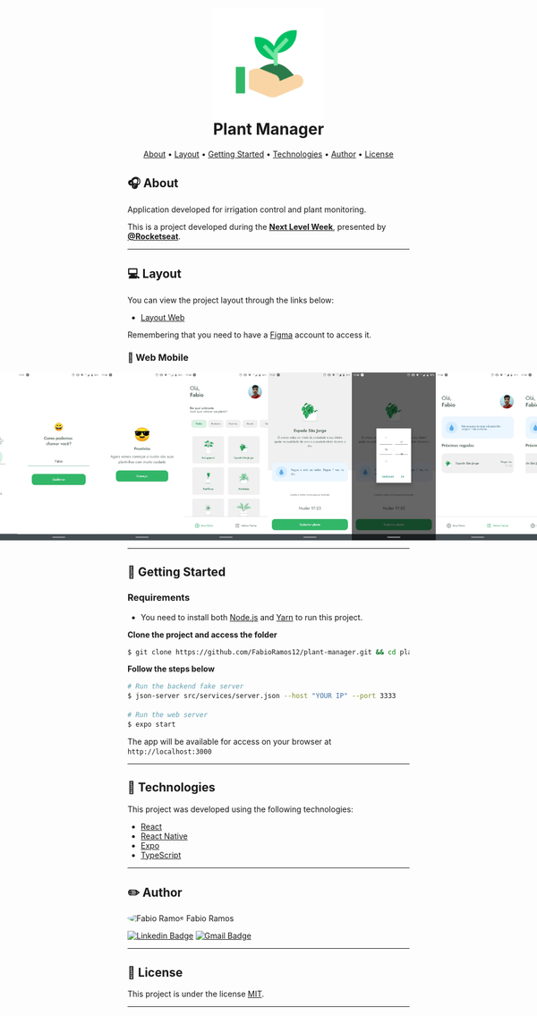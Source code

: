 <h1 align="center">    
    <img align="center" alt="Icon" title="#Icon" src=".github/icon.png" width="200px" height="200px"/>
    <div align="center">    
      <span align="center">Plant Manager</span>
    </div>
</h1>


<p align="center">
    <a href="#headphones-about">About</a> •
    <a href="#computer-layout">Layout</a> •
    <a href="#rocket-getting-started">Getting Started</a> • 
    <a href="#microscope-technologies">Technologies</a> • 
    <a href="#pencil2-author">Author</a> • 
    <a href="#pencil-license">License</a>
</p>

## :headphones: About

Application developed for irrigation control and plant monitoring.

This is a project developed during the **[Next Level Week](https://nextlevelweek.com/)**, presented by **[@Rocketseat](https://github.com/Rocketseat)**.

---

## :computer: Layout

You can view the project layout through the links below:

- [Layout Web](https://www.figma.com/file/IhQRtrOZdu3TrvkPYREzOy/PlantManager) 

Remembering that you need to have a [Figma](http://figma.com/) account to access it.

### :iphone: Web Mobile

<p align="center" style="display: flex; align-items: flex-start; justify-content: center;">
  <img alt="Plant-manager" title="#Plant-manager" src=".github/web-mobile-layout-1.jpeg" width="150px" height="300px">
  <img alt="Plant-manager" title="#Plant-manager" src=".github/web-mobile-layout-2.jpeg" width="150px" height="300px">
  <img alt="Plant-manager" title="#Plant-manager" src=".github/web-mobile-layout-3.jpeg" width="150px" height="300px">
  <img alt="Plant-manager" title="#Plant-manager" src=".github/web-mobile-layout-4.jpeg" width="150px" height="300px">
  <img alt="Plant-manager" title="#Plant-manager" src=".github/web-mobile-layout-5.jpeg" width="150px" height="300px">
  <img alt="Plant-manager" title="#Plant-manager" src=".github/web-mobile-layout-6.jpeg" width="150px" height="300px">
  <img alt="Plant-manager" title="#Plant-manager" src=".github/web-mobile-layout-7.jpg" width="150px" height="300px">
  <img alt="Plant-manager" title="#Plant-manager" src=".github/web-mobile-layout-8.jpg" width="150px" height="300px">
</p>

---

## :rocket: Getting Started

### Requirements

- You need to install both [Node.js](https://nodejs.org/en/download/) and [Yarn](https://yarnpkg.com/) to run this project.

**Clone the project and access the folder**

```bash
$ git clone https://github.com/FabioRamos12/plant-manager.git && cd plant-manager
```

**Follow the steps below**

```bash
# Run the backend fake server
$ json-server src/services/server.json --host "YOUR IP" --port 3333

# Run the web server
$ expo start
```

The app will be available for access on your browser at `http://localhost:3000`

---

## :microscope: Technologies

This project was developed using the following technologies:

- [React](https://reactjs.org)
- [React Native](https://reactnative.dev/)
- [Expo](https://expo.io/)
- [TypeScript](https://www.typescriptlang.org/)

---

## :pencil2: Author

 <img style="border-radius: 50%;" src="https://avatars.githubusercontent.com/u/34969286?s=400&u=15eb378fc8be34ee27c691a916634fe9a7a999a0&v=4" width="100px;" alt="Fabio Ramos"/>
 <span>Fabio Ramos</span>

[![Linkedin Badge](https://img.shields.io/badge/-FabioRamos-blue?style=flat-square&logo=Linkedin&logoColor=white&link=https://www.linkedin.com/in/fabioalvesramos/)](https://www.linkedin.com/in/fabioalvesramos/) 
[![Gmail Badge](https://img.shields.io/badge/-fabioalvesramos12@gmail.com-c14438?style=flat-square&logo=Gmail&logoColor=white&link=mailto:fabioalvesramos12@gmail.com)](mailto:fabioalvesramos12@gmail.com)

---

## :pencil: License

This project is under the license [MIT](./LICENSE).

---